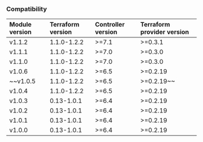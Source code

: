 ### Compatibility
Module version | Terraform version | Controller version | Terraform provider version
:--- | :--- | :--- | :---
v1.1.2 | 1.1.0-1.2.2 | >=7.1 | >=0.3.1
v1.1.1 | 1.1.0-1.2.2 | >=7.0 | >=0.3.0
v1.1.0 | 1.1.0-1.2.2 | >=7.0 | >=0.3.0
v1.0.6 | 1.1.0-1.2.2 | >=6.5 | >=0.2.19
~~v1.0.5 | 1.1.0-1.2.2 | >=6.5 | >=0.2.19~~
v1.0.4 | 1.1.0-1.2.2 | >=6.5 | >=0.2.19
v1.0.3 | 0.13-1.0.1 | >=6.4 | >=0.2.19
v1.0.2 | 0.13-1.0.1 | >=6.4 | >=0.2.19
v1.0.1 | 0.13-1.0.1 | >=6.4 | >=0.2.19
v1.0.0 | 0.13-1.0.1 | >=6.4 | >=0.2.19